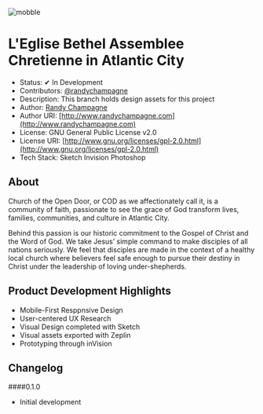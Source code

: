 ![mobble](http://cloud.scott.ee/images/mobble.png)

# L'Eglise Bethel Assemblee Chretienne in Atlantic City

* Status: ✔ In Development
* Contributors: [@randychampagne](http://twitter.com/randychampagne)
* Description: This branch holds design assets for this project
* Author: [Randy Champagne](http://www.randychampagne.com)
* Author URI: [http://www.randychampagne.com](http://www.randychampagne.com)
* License: GNU General Public License v2.0
* License URI: [http://www.gnu.org/licenses/gpl-2.0.html](http://www.gnu.org/licenses/gpl-2.0.html)
* Tech Stack: Sketch Invision Photoshop

## About

Church of the Open Door, or COD as we affectionately call it, is a community of faith, passionate to see the grace of God transform lives, families, communities, and culture in Atlantic City.

Behind this passion is our historic commitment to the Gospel of Christ and the Word of God. We take Jesus’ simple command to make disciples of all nations seriously. We feel that disciples are made in the context of a healthy local church where believers feel safe enough to pursue their destiny in Christ under the leadership of loving under-shepherds.


## Product Development Highlights


* Mobile-First Resppnsive Design
* User-centered UX Research
* Visual Design completed with Sketch
* Visual assets exported with Zeplin
* Prototyping through inVision



## Changelog

####0.1.0
* Initial development